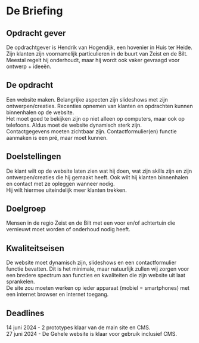 # De Briefing

## Opdracht gever
De opdrachtgever is Hendrik van Hogendijk, een hovenier in Huis ter Heide. <br>
Zijn klanten zijn voornamelijk particulieren in de buurt van Zeist en de Bilt.
Meestal regelt hij onderhoudt, maar hij wordt ook vaker gevraagd voor ontwerp + ideeën.

## De opdracht
Een website maken.
Belangrijke aspecten zijn slideshows met zijn ontwerpen/creaties.
Recenties opnemen van klanten en opdrachten kunnen binnenhalen op de website. <br>
Het moet goed te bekijken zijn op niet alleen op computers, maar ook op telefoons.
Aldus moet de website dynamisch sterk zijn. <br>
Contactgegevens moeten zichtbaar zijn. Contactformulier(en) functie aanmaken is een pré, maar moet kunnen.

## Doelstellingen
De klant wilt op de website laten zien wat hij doen, wat zijn skills zijn en zijn ontwerpen/creaties die hij gemaakt heeft.
Ook wilt hij klanten binnenhalen en contact met ze opleggen wanneer nodig. <br>
Hij wilt hiermee uiteindelijk meer klanten trekken.

## Doelgroep
Mensen in de regio Zeist en de Bilt met een voor en/of achtertuin die vernieuwt moet worden of onderhoud nodig heeft.

## Kwaliteitseisen
De website moet dynamisch zijn, slideshows en een contactformulier functie bevatten.
Dit is het minimale, maar natuurlijk zullen wij zorgen voor een bredere spectrum aan functies en kwaliteiten die zijn website uit laat sprankelen. <br>
De site zou moeten werken op ieder apparaat (mobiel = smartphones) met een internet browser en internet toegang.

## Deadlines
14 juni 2024 - 2 prototypes klaar van de main site en CMS. <br>
27 juni 2024 - De Gehele website is klaar voor gebruik inclusief CMS.